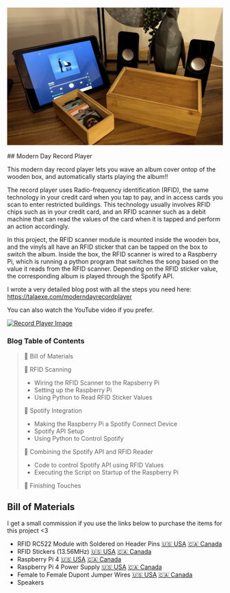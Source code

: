 <p align="center"><img src="./recordplayerimage.png" width="800"></p>
## Modern Day Record Player

This modern day record player lets you wave an album cover ontop of the wooden box, and automatically starts playing the album!!

The record player uses Radio-frequency identification (RFID), the same technology in your credit card when you tap to pay, and in access cards you scan to enter restricted buildings. This technology usually involves RFID chips such as in your credit card, and an RFID scanner such as a debit machine that can read the values of the card when it is tapped and perform an action accordingly.

In this project, the RFID scanner module is mounted inside the wooden box, and the vinyls all have an RFID sticker that can be tapped on the box to switch the album. Inside the box, the RFID scanner is wired to a Raspberry Pi, which is running a python program that switches the song based on the value it reads from the RFID scanner. Depending on the RFID sticker value, the corresponding album is played through the Spotify API.  

I wrote a very detailed blog post with all the steps you need here:
https://talaexe.com/moderndayrecordplayer

You can also watch the YouTube video if you prefer.

[![Record Player Image](https://img.youtube.com/vi/-jGWjFR936o/0.jpg)](https://www.youtube.com/watch?v=-jGWjFR936o)


### Blog Table of Contents
> 📌 Bill of Materials
>
> 📌 RFID Scanning
> - Wiring the RFID Scanner to the Rapsberry Pi
> - Setting up the Raspberry Pi
> - Using Python to Read RFID Sticker Values
>
> 📌 Spotify Integration
> - Making the Raspberry Pi a Spotify Connect Device
> - Spotify API Setup
> - Using Python to Control Spotify
>
> 📌 Combining the Spotify API and RFID Reader
> - Code to control Spotify API using RFID Values
> - Executing the Script on Startup of the Raspberry Pi
>
> 📌 Finishing Touches



## Bill of Materials

I get a small commission if you use the links below to purchase the items for this project <3

- RFID RC522 Module with Soldered on Header Pins
    <a href="https://amzn.to/3BVej0s" target="__blank">🇺🇸 USA</a>
    <a href="https://amzn.to/3M6kun4" target="__blank">🇨🇦 Canada</a>
- RFID Stickers (13.56MHz)
    <a href="https://amzn.to/3hokkJv" target="__blank">🇺🇸 USA</a>
    <a href="https://amzn.to/3JVox3A" target="__blank">🇨🇦 Canada</a>
- Raspberry Pi 4 
    <a href="https://amzn.to/3hpanvm" target="__blank">🇺🇸 USA</a>
    <a href="https://amzn.to/35A3Efj" target="__blank">🇨🇦 Canada</a>
- Raspberry Pi 4 Power Supply
    <a href="https://amzn.to/3IsTo7v" target="__blank">🇺🇸 USA</a>
    <a href="https://amzn.to/35jZ2Ky" target="__blank">🇨🇦 Canada</a>
- Female to Female Dupont Jumper Wires
    <a href="https://amzn.to/3pnxWJw" target="__blank">🇺🇸 USA</a>
    <a href="https://amzn.to/3IuTQSq" target="__blank">🇨🇦 Canada</a>
- Speakers


